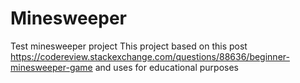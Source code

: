 # Minesweeper
Test minesweeper project 
This project based on this post https://codereview.stackexchange.com/questions/88636/beginner-minesweeper-game and uses for educational purposes
